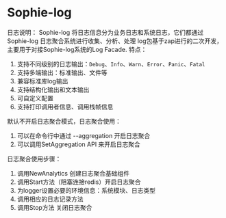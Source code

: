 # Sophie-log

日志说明：
Sophie-log 将日志信息分为业务日志和系统日志，它们都通过Sophie-log 日志聚合系统进行收集、分析、处理
log包基于zap进行的二次开发，主要用于对接Sophie-log系统的Log Facade.
特点：
1. 支持不同级别的日志输出：`Debug`、`Info`、`Warn`、`Error`、`Panic`、`Fatal`
2. 支持多端输出：标准输出、文件等
3. 兼容标准库log输出
4. 支持结构化输出和文本输出
5. 可自定义配置
6. 支持打印调用者信息、调用栈帧信息

默认不开启日志聚合模式，日志聚合使用：
1. 可以在命令行中通过 --aggregation 开启日志聚合
2. 可以调用SetAggregation API 来开启日志聚合

日志聚合使用步骤：
1. 调用NewAnalytics 创建日志聚合基础组件
2. 调用Start方法（阻塞连接redis）开启日志聚合
3. 为logger设置必要的环境信息：系统模块、日志类型
4. 调用相应的日志记录方法
5. 调用Stop方法 关闭日志聚合
